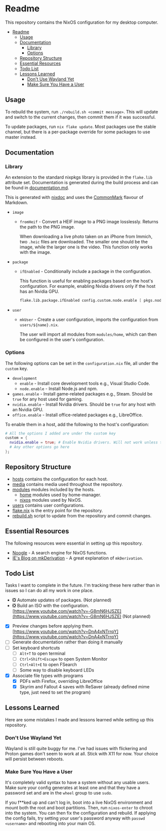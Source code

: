 # Readme

This repository contains the NixOS configuration for my desktop computer.

- [Readme](#readme)
  - [Usage](#usage)
  - [Documentation](#documentation)
    - [Library](#library)
    - [Options](#options)
  - [Repository Structure](#repository-structure)
  - [Essential Resources](#essential-resources)
  - [Todo List](#todo-list)
  - [Lessons Learned](#lessons-learned)
    - [Don't Use Wayland Yet](#dont-use-wayland-yet)
    - [Make Sure You Have a User](#make-sure-you-have-a-user)

## Usage

To rebuild the system, run `./rebuild.sh <commit message>`.
This will update and switch to the current changes, then commit them if it was successful.

To update packages, run `nix flake update`. Most packages use the stable channel, but there
is a per-package override for some packages to use master instead.

## Documentation

### Library

An extension to the standard nixpkgs library is provided in the `flake.lib` attribute set. Documentation is generated
during the build process and can be found in [documentation.md](documentation.md).

This is generated with [nixdoc](https://github.com/nix-community/nixdoc) and uses the [CommonMark](https://commonmark.org/)
flavour of Markdown.

<!-- TODO: Convert the rest of these functions to the new format -->
- `image`
  - `fromHeif` - Convert a HEIF image to a PNG image losslessly. Returns the path to the PNG image.

    When downloading a live photo taken on an iPhone from Immich, two `.heic` files are downloaded. The smaller one should
    be the image, while the larger one is the video. This function only works with the image.
- `package`
  - `ifEnabled` - Conditionally include a package in the configuration.

    This function is useful for enabling packages based on the host's configuration. For example, enabling Nvidia drivers
    only if the host has an Nvidia GPU.

    ```nix
    flake.lib.package.ifEnabled config.custom.node.enable [ pkgs.nodejs ]
    ```
- `user`
  - `mkUser` - Create a user configuration, imports the configuration from `users/${name}.nix`.

     The user will import all modules from `modules/home`, which can then be configured in the user's configuration.

### Options

The following options can be set in the `configuration.nix` file, all under the `custom` key.

- `development`
  - `enable` - Install core development tools e.g., Visual Studio Code.
  - `node.enable` - Install Node.js and npm.
- `games.enable` - Install game-related packages e.g., Steam. Should be `true` for any host used for gaming.
- `nvidia.enable` - Install Nvidia drivers. Should be `true` for any host with an Nvidia GPU.
- `office.enable` - Install office-related packages e.g., LibreOffice.

To enable them in a host, add the following to the host's configuration:

```nix
# All the options I added are under the custom key
custom = {
  nvidia.enable = true; # Enable Nvidia drivers. Will not work unless the host has an Nvidia GPU.
  # Any other options go here
};
```

## Repository Structure

- [hosts](hosts/) contains the configuration for each host.
- [media](media/) contains media used throughout the repository.
- [modules](modules/) modules included by the hosts.
  - [home](modules/home/) modules used by home-manager.
  - [nixos](modules/nixos/) modules used by NixOS.
- [users](users/) contains user configurations.
- [flake.nix](flake.nix) is the entry point for the repository.
- [rebuild.sh](rebuild.sh) script to update from the repository and commit changes.

## Essential Resources

The following resources were essential in setting up this repository.

- [Noogle](https://noogle.dev/) - A search engine for NixOS functions.
- [IE's Blog on mkDerivation](https://blog.ielliott.io/nix-docs/mkDerivation.html) - A great explanation of `mkDerivation`.

## Todo List

Tasks I want to complete in the future. I'm tracking these here rather than in issues so
I can do all my work in one place.

- ❎ Automate updates of packages. (Not planned)
- ❎ Build an ISO with the configuration. [https://www.youtube.com/watch?v=-G8mN6HJSZE](https://www.youtube.com/watch?v=-G8mN6HJSZE) (Not planned)
- [x] Preview changes before applying them. [https://www.youtube.com/watch?v=DnA4xNTrrqY](https://www.youtube.com/watch?v=DnA4xNTrrqY)
- [ ] Generate documentation rather than doing it manually
- [ ] Set keyboard shortcuts
  - [ ] `Alt+T` to open terminal
  - [ ] `Ctrl+Shift+Escape` to open System Monitor
  - [ ] `Ctrl+Alt+E` to open FSearch
  - [ ] Some way to disable keyboard LEDs
- [x] Associate file types with programs
  - [x] PDFs with Firefox, overriding  LibreOffice
  - [x] Skyrim and Fallout 4 saves with ReSaver (already defined mime type, just need to set the program)

## Lessons Learned

Here are some mistakes I made and lessons learned while setting up this repository.

### Don't Use Wayland Yet

Wayland is still quite buggy for me. I've had issues with flickering and Proton games
don't seem to work at all. Stick with X11 for now. Your choice will persist between reboots.

### Make Sure You Have a User

It's completely valid syntax to have a system without any usable users. Make sure your config
generates at least one and that they have a password set and are in the `wheel` group to use
`sudo`.

If you f**ked up and can't log in, boot into a live NixOS environment and mount both the root
and boot partitions. Then, run `nixos-enter` to chroot into the system. You can then fix the
configuration and rebuild. If applying the config fails, try setting your user's password anyway
with `passwd <username>` and rebooting into your main OS.

